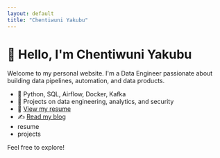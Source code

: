 ```yaml
---
layout: default
title: "Chentiwuni Yakubu"
---
```


# 👋 Hello, I'm Chentiwuni Yakubu

Welcome to my personal website. I'm a Data Engineer passionate about building data pipelines, automation, and data products.

- 🔧 Python, SQL, Airflow, Docker, Kafka
- 🧠 Projects on data engineering, analytics, and security
- 📄 [View my resume](resume.pdf)
- ✍️ [Read my blog](blog)
- resume
- projects
  

Feel free to explore!
